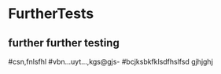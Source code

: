# FurtherTests
## further further testing 
#csn,fnlsfhl
#vbn...uyt...,kgs@gjs-
#bcjksbkfklsdfhslfsd
gjhjghj
